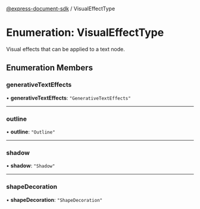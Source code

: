 [@express-document-sdk](../overview.md) / VisualEffectType

# Enumeration: VisualEffectType

Visual effects that can be applied to a text node.

## Enumeration Members

### generativeTextEffects

• **generativeTextEffects**: `"GenerativeTextEffects"`

<hr />

### outline

• **outline**: `"Outline"`

<hr />

### shadow

• **shadow**: `"Shadow"`

<hr />

### shapeDecoration

• **shapeDecoration**: `"ShapeDecoration"`

